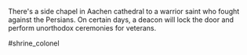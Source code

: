 There's a side chapel in Aachen cathedral to a warrior saint who fought against the Persians. On certain days, a deacon will lock the door and perform unorthodox ceremonies for veterans.

#shrine_colonel
